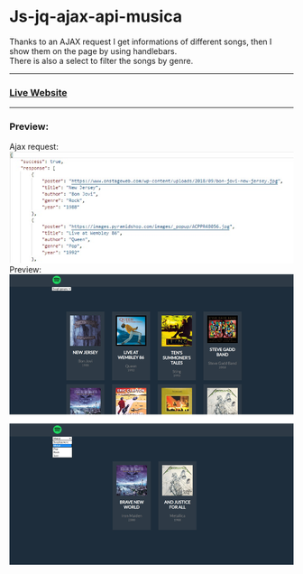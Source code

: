 # Js-jq-ajax-api-musica
Thanks to an AJAX request I get informations of different songs, then I show them on the page by using handlebars.  
There is also a select to filter the songs by genre.
***
### [Live Website](https://gianluigivitale.github.io/js-jq-ajax-api-musica/)
***
### Preview:
Ajax request:  
![Preview](img/ajax.jpg "Preview")
Preview:  
![Preview](img/preview.jpg "Preview")
